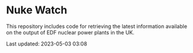 # Nuke Watch

This repository includes code for retrieving the latest information available on the output of EDF nuclear power plants in the UK.

Last updated: 2023-05-03 03:08